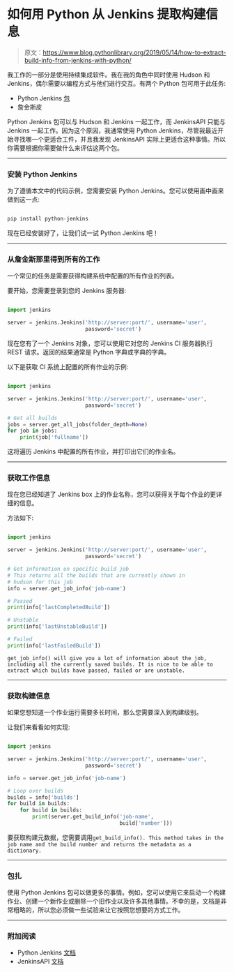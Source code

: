 # 如何用 Python 从 Jenkins 提取构建信息

> 原文：<https://www.blog.pythonlibrary.org/2019/05/14/how-to-extract-build-info-from-jenkins-with-python/>

我工作的一部分是使用持续集成软件。我在我的角色中同时使用 Hudson 和 Jenkins，偶尔需要以编程方式与他们进行交互。有两个 Python 包可用于此任务:

*   Python Jenkins [包](https://python-jenkins.readthedocs.io/en/latest/)
*   詹金斯皮

Python Jenkins 包可以与 Hudson 和 Jenkins 一起工作，而 JenkinsAPI 只能与 Jenkins 一起工作。因为这个原因，我通常使用 Python Jenkins，尽管我最近开始寻找哪一个更适合工件，并且我发现 JenkinsAPI 实际上更适合这种事情。所以你需要根据你需要做什么来评估这两个包。

* * *

### 安装 Python Jenkins

为了遵循本文中的代码示例，您需要安装 Python Jenkins。您可以使用画中画来做到这一点:

```py

pip install python-jenkins

```

现在已经安装好了，让我们试一试 Python Jenkins 吧！

* * *

### 从詹金斯那里得到所有的工作

一个常见的任务是需要获得构建系统中配置的所有作业的列表。

要开始，您需要登录到您的 Jenkins 服务器:

```py

import jenkins

server = jenkins.Jenkins('http://server:port/', username='user', 
                         password='secret')

```

现在您有了一个 Jenkins 对象，您可以使用它对您的 Jenkins CI 服务器执行 REST 请求。返回的结果通常是 Python 字典或字典的字典。

以下是获取 CI 系统上配置的所有作业的示例:

```py

import jenkins

server = jenkins.Jenkins('http://server:port/', username='user',
                         password='secret')

# Get all builds
jobs = server.get_all_jobs(folder_depth=None)
for job in jobs:
    print(job['fullname'])

```

这将遍历 Jenkins 中配置的所有作业，并打印出它们的作业名。

* * *

### 获取工作信息

现在您已经知道了 Jenkins box 上的作业名称，您可以获得关于每个作业的更详细的信息。

方法如下:

```py

import jenkins

server = jenkins.Jenkins('http://server:port/', username='user',
                         password='secret')

# Get information on specific build job
# This returns all the builds that are currently shown in 
# hudson for this job
info = server.get_job_info('job-name')

# Passed
print(info['lastCompletedBuild'])

# Unstable
print(info['lastUnstableBuild'])

# Failed
print(info['lastFailedBuild'])

```

`get_job_info() will give you a lot of information about the job, including all the currently saved builds. It is nice to be able to extract which builds have passed, failed or are unstable.`

* * *

### 获取构建信息

如果您想知道一个作业运行需要多长时间，那么您需要深入到构建级别。

让我们来看看如何实现:

```py

import jenkins

server = jenkins.Jenkins('http://server:port/', username='user',
                         password='secret')

info = server.get_job_info('job-name')

# Loop over builds
builds = info['builds']
for build in builds:
    for build in builds:
        print(server.get_build_info('job-name', 
                                    build['number']))    

```

要获取构建元数据，您需要调用`get_build_info(). This method takes in the job name and the build number and returns the metadata as a dictionary.`

* * *

### 包扎

使用 Python Jenkins 包可以做更多的事情。例如，您可以使用它来启动一个构建作业、创建一个新作业或删除一个旧作业以及许多其他事情。不幸的是，文档是非常粗略的，所以您必须做一些试验来让它按照您想要的方式工作。

* * *

### 附加阅读

*   Python Jenkins [文档](https://python-jenkins.readthedocs.io/en/latest/)
*   JenkinsAPI [文档](https://jenkinsapi.readthedocs.io/en/latest/)